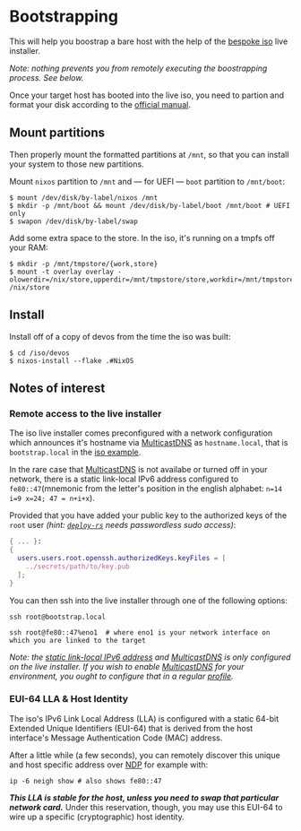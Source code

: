 # Bootstrapping

This will help you boostrap a bare host with the help of the
[bespoke iso](./iso.md) live installer.

_Note: nothing prevents you from remotely executing the boostrapping
process. See below._

Once your target host has booted into the live iso, you need to partion
and format your disk according to the [official manual][manual].

## Mount partitions

Then properly mount the formatted partitions at `/mnt`, so that you can
install your system to those new partitions.

Mount `nixos` partition to `/mnt` and &mdash; for UEFI &mdash; `boot`
partition to `/mnt/boot`:

```console
$ mount /dev/disk/by-label/nixos /mnt
$ mkdir -p /mnt/boot && mount /dev/disk/by-label/boot /mnt/boot # UEFI only
$ swapon /dev/disk/by-label/swap
```

Add some extra space to the store. In the iso, it's running on a tmpfs
off your RAM:
```console
$ mkdir -p /mnt/tmpstore/{work,store}
$ mount -t overlay overlay -olowerdir=/nix/store,upperdir=/mnt/tmpstore/store,workdir=/mnt/tmpstore/work /nix/store
```

## Install

Install off of a copy of devos from the time the iso was built:

```console
$ cd /iso/devos
$ nixos-install --flake .#NixOS
```

## Notes of interest

### Remote access to the live installer

The iso live installer comes preconfigured with a network configuration
which announces it's hostname via [MulticastDNS][mDNS] as `hostname.local`,
that is `bootstrap.local` in the [iso example](./iso).

In the rare case that [MulticastDNS][mDNS] is not availabe or turned off
in your network, there is a static link-local IPv6 address configured to
`fe80::47`(mnemonic from the letter's position in the english alphabet:
`n=14 i=9 x=24; 47 = n+i+x`).

Provided that you have added your public key to the authorized keys of the
`root` user _(hint: [`deploy-rs`](../integrations/deploy.md) needs passwordless
sudo access)_:

```nix
{ ... }:
{
  users.users.root.openssh.authorizedKeys.keyFiles = [
    ../secrets/path/to/key.pub
  ];
}
```

You can then ssh into the live installer through one of the
following options:

```console
ssh root@bootstrap.local

ssh root@fe80::47%eno1  # where eno1 is your network interface on which you are linked to the target
```

_Note: the [static link-local IPv6 address][staticLLA] and [MulticastDNS][mDNS] is only
configured on the live installer. If you wish to enable [MulticastDNS][mDNS]
for your environment, you ought to configure that in a regular [profile](../concepts/profiles.md)._

### EUI-64 LLA & Host Identity

The iso's IPv6 Link Local Address (LLA) is configured with a static 64-bit Extended
Unique Identifiers (EUI-64) that is derived from the host interface's Message
Authentication Code (MAC) address.

After a little while (a few seconds), you can remotely discover this unique and host
specific address over [NDP][NDP] for example with:

```console
ip -6 neigh show # also shows fe80::47
```

***This LLA is stable for the host, unless you need to swap that particular network card.***
Under this reservation, though, you may use this EUI-64 to wire up a specific
(cryptographic) host identity.


[manual]: https://nixos.org/manual/nixos/stable/index.html#sec-installation-partitioning
[mDNS]: https://en.wikipedia.org/wiki/Multicast_DNS
[NDP]: https://en.wikipedia.org/wiki/Neighbor_Discovery_Protocol
[staticLLA]: https://tools.ietf.org/html/rfc7404
